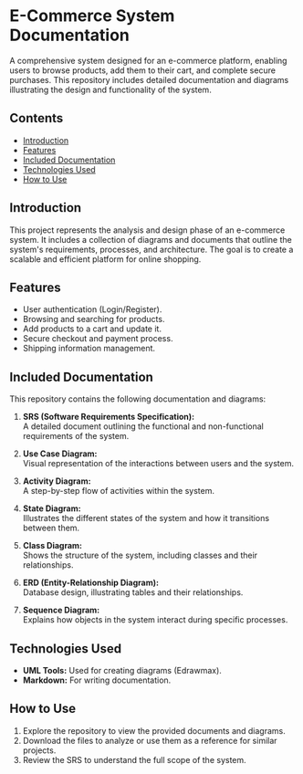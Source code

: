 # **E-Commerce System Documentation**

A comprehensive system designed for an e-commerce platform, enabling users to browse products, add them to their cart, and complete secure purchases. This repository includes detailed documentation and diagrams illustrating the design and functionality of the system.


## **Contents**
- [Introduction](#introduction)
- [Features](#features)
- [Included Documentation](#included-documentation)
- [Technologies Used](#technologies-used)
- [How to Use](#how-to-use)


## **Introduction**
This project represents the analysis and design phase of an e-commerce system. It includes a collection of diagrams and documents that outline the system's requirements, processes, and architecture. The goal is to create a scalable and efficient platform for online shopping.


## **Features**
- User authentication (Login/Register).
- Browsing and searching for products.
- Add products to a cart and update it.
- Secure checkout and payment process.
- Shipping information management.


## **Included Documentation**
This repository contains the following documentation and diagrams:
1. **SRS (Software Requirements Specification):**  
   A detailed document outlining the functional and non-functional requirements of the system.

2. **Use Case Diagram:**  
   Visual representation of the interactions between users and the system.

3. **Activity Diagram:**  
   A step-by-step flow of activities within the system.

4. **State Diagram:**  
   Illustrates the different states of the system and how it transitions between them.

5. **Class Diagram:**  
   Shows the structure of the system, including classes and their relationships.

6. **ERD (Entity-Relationship Diagram):**  
   Database design, illustrating tables and their relationships.

7. **Sequence Diagram:**  
   Explains how objects in the system interact during specific processes.


## **Technologies Used**
- **UML Tools:** Used for creating diagrams (Edrawmax).
- **Markdown:** For writing documentation.


## **How to Use**
1. Explore the repository to view the provided documents and diagrams.
2. Download the files to analyze or use them as a reference for similar projects.
3. Review the SRS to understand the full scope of the system.

